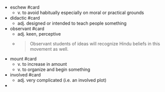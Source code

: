 - eschew #card
	- v. to avoid habitually especially on moral or practical grounds
- didactic #card
	- adj. designed or intended to teach people something
- observant #card
	- adj. keen, perceptive
	-
	  > Observant students of ideas will recognize Hindu beliefs in this movement as well.
- mount #card
	- v. to increase in amount
	- v. to organize and begin something
- involved #card
	- adj. very complicated (i.e. an involved plot)
-